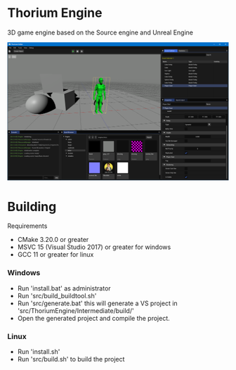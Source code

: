 # Thorium Engine
3D game engine based on the Source engine and Unreal Engine

![preview Image](Screenshot_2024-02-16_002624.png)

# Building
Requirements
- CMake 3.20.0 or greater
- MSVC 15 (Visual Studio 2017) or greater for windows
- GCC 11 or greater for linux

### Windows
- Run 'install.bat' as administrator
- Run 'src/build_buildtool.sh'
- Run 'src/generate.bat' this will generate a VS project in 'src/ThoriumEngine/Intermediate/build/'
- Open the generated project and compile the project.

### Linux
- Run 'install.sh'
- Run 'src/build.sh' to build the project
